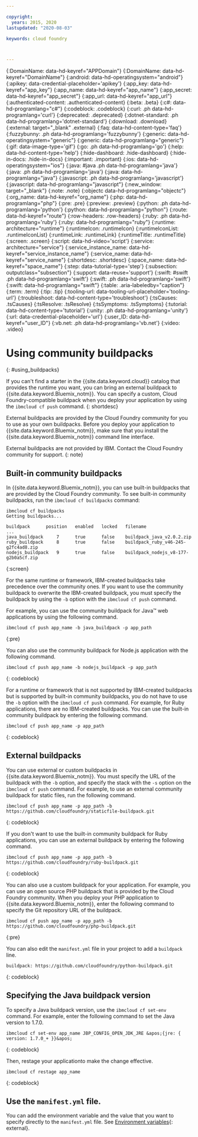 ```yaml
---

copyright:
  years: 2015, 2020
lastupdated: "2020-08-03"

keywords: cloud foundry



---
```




{:DomainName: data-hd-keyref="APPDomain"}
{:DomainName: data-hd-keyref="DomainName"}
{:android: data-hd-operatingsystem="android"}
{:apikey: data-credential-placeholder='apikey'}
{:app_key: data-hd-keyref="app_key"}
{:app_name: data-hd-keyref="app_name"}
{:app_secret: data-hd-keyref="app_secret"}
{:app_url: data-hd-keyref="app_url"}
{:authenticated-content: .authenticated-content}
{:beta: .beta}
{:c#: data-hd-programlang="c#"}
{:codeblock: .codeblock}
{:curl: .ph data-hd-programlang='curl'}
{:deprecated: .deprecated}
{:dotnet-standard: .ph data-hd-programlang='dotnet-standard'}
{:download: .download}
{:external: target="_blank" .external}
{:faq: data-hd-content-type='faq'}
{:fuzzybunny: .ph data-hd-programlang='fuzzybunny'}
{:generic: data-hd-operatingsystem="generic"}
{:generic: data-hd-programlang="generic"}
{:gif: data-image-type='gif'}
{:go: .ph data-hd-programlang='go'}
{:help: data-hd-content-type='help'}
{:hide-dashboard: .hide-dashboard}
{:hide-in-docs: .hide-in-docs}
{:important: .important}
{:ios: data-hd-operatingsystem="ios"}
{:java: #java .ph data-hd-programlang='java'}
{:java: .ph data-hd-programlang='java'}
{:java: data-hd-programlang="java"}
{:javascript: .ph data-hd-programlang='javascript'}
{:javascript: data-hd-programlang="javascript"}
{:new_window: target="_blank"}
{:note: .note}
{:objectc data-hd-programlang="objectc"}
{:org_name: data-hd-keyref="org_name"}
{:php: data-hd-programlang="php"}
{:pre: .pre}
{:preview: .preview}
{:python: .ph data-hd-programlang='python'}
{:python: data-hd-programlang="python"}
{:route: data-hd-keyref="route"}
{:row-headers: .row-headers}
{:ruby: .ph data-hd-programlang='ruby'}
{:ruby: data-hd-programlang="ruby"}
{:runtime: architecture="runtime"}
{:runtimeIcon: .runtimeIcon}
{:runtimeIconList: .runtimeIconList}
{:runtimeLink: .runtimeLink}
{:runtimeTitle: .runtimeTitle}
{:screen: .screen}
{:script: data-hd-video='script'}
{:service: architecture="service"}
{:service_instance_name: data-hd-keyref="service_instance_name"}
{:service_name: data-hd-keyref="service_name"}
{:shortdesc: .shortdesc}
{:space_name: data-hd-keyref="space_name"}
{:step: data-tutorial-type='step'}
{:subsection: outputclass="subsection"}
{:support: data-reuse='support'}
{:swift: #swift .ph data-hd-programlang='swift'}
{:swift: .ph data-hd-programlang='swift'}
{:swift: data-hd-programlang="swift"}
{:table: .aria-labeledby="caption"}
{:term: .term}
{:tip: .tip}
{:tooling-url: data-tooling-url-placeholder='tooling-url'}
{:troubleshoot: data-hd-content-type='troubleshoot'}
{:tsCauses: .tsCauses}
{:tsResolve: .tsResolve}
{:tsSymptoms: .tsSymptoms}
{:tutorial: data-hd-content-type='tutorial'}
{:unity: .ph data-hd-programlang='unity'}
{:url: data-credential-placeholder='url'}
{:user_ID: data-hd-keyref="user_ID"}
{:vb.net: .ph data-hd-programlang='vb.net'}
{:video: .video}

# Using community buildpacks
{: #using_buildpacks}

If you can't find a starter in the {{site.data.keyword.cloud}} catalog that provides the runtime you want, you can bring an external buildpack to {{site.data.keyword.Bluemix_notm}}. You can specify a custom, Cloud Foundry-compatible buildpack when you deploy your application by using the `ibmcloud cf push` command.
{: shortdesc}

External buildpacks are provided by the Cloud Foundry community for you to use as your own buildpacks. Before you deploy your application to {{site.data.keyword.Bluemix_notm}}, make sure that you install the {{site.data.keyword.Bluemix_notm}} command line interface.

External buildpacks are not provided by IBM. Contact the Cloud Foundry community for support.
{: note}

## Built-in community buildpacks

In {{site.data.keyword.Bluemix_notm}}, you can use built-in buildpacks that are provided by the Cloud Foundry community. To see built-in community buildpacks, run the `ibmcloud cf buildpacks` command:

```
ibmcloud cf buildpacks
Getting buildpacks...

buildpack      position   enabled   locked   filename
...
java_buildpack     7      true      false    buildpack_java_v2.0.2.zip
ruby_buildpack     8      true      false    buildpack_ruby_v46-245-g2fc4ad8.zip
nodejs_buildpack   9      true      false    buildpack_nodejs_v8-177-g2b0a5cf.zip
```
{:screen}


For the same runtime or framework, IBM-created buildpacks take precedence over the community ones. If you want to use the community buildpack to overwrite the IBM-created buildpack, you must specify the buildpack by using the `-b` option with the `ibmcloud cf push` command.

For example, you can use the community buildpack for Java™ web applications by using the following command.

```
ibmcloud cf push app_name -b java_buildpack -p app_path
```
{:pre}

You can also use the community buildpack for Node.js application with the following command.

```
ibmcloud cf push app_name -b nodejs_buildpack -p app_path
```
{: codeblock}

For a runtime or framework that is not supported by IBM-created buildpacks but is supported by built-in community buildpacks, you do not have to use the `-b` option with the `ibmcloud cf push` command. For example, for Ruby applications, there are no IBM-created buildpacks. You can use the built-in community buildpack by entering the following command.

```
ibmcloud cf push app_name -p app_path
```
{: codeblock}

## External buildpacks

You can use external or custom buildpacks in {{site.data.keyword.Bluemix_notm}}. You must specify the URL of the buildpack with the `-b` option, and specify the stack with the `-s` option on the `ibmcloud cf push` command. For example, to use an external community buildpack for static files, run the following command.

```
ibmcloud cf push app_name -p app_path -b https://github.com/cloudfoundry/staticfile-buildpack.git
```
{: codeblock}

If you don't want to use the built-in community buildpack for Ruby applications, you can use an external buildpack by entering the following command.

```
ibmcloud cf push app_name -p app_path -b https://github.com/cloudfoundry/ruby-buildpack.git
```
{: codeblock}

You can also use a custom buildpack for your application. For example, you can use an open source PHP buildpack that is provided by the Cloud Foundry community. When you deploy your PHP application to {{site.data.keyword.Bluemix_notm}}, enter the following command to specify the Git repository URL of the buildpack.

```
ibmcloud cf push app_name -p app_path -b https://github.com/cloudfoundry/php-buildpack.git
```
{:pre}

You can also edit the `manifest.yml` file in your project to add a `buildpack` line.

```
buildpack: https://github.com/cloudfoundry/python-buildpack.git
```
{: codeblock}


## Specifying the Java buildpack version

To specify a Java buildpack version, use the `ibmcloud cf set-env` command. For example, enter the following command to set the Java version to 1.7.0.

```
ibmcloud cf set-env app_name JBP_CONFIG_OPEN_JDK_JRE &apos;{jre: { version: 1.7.0_+ }}&apos;
```
{: codeblock}

Then, restage your applicationto make the change effective.

```
ibmcloud cf restage app_name
```
{: codeblock}

## Use the `manifest.yml` file.

You can add the environment variable and the value that you want to specify directly to the `manifest.yml` file. See [Environment variables](https://docs.cloudfoundry.org/devguide/deploy-apps/manifest.html#env-block){: external}.



